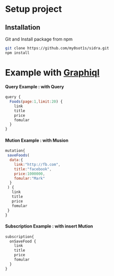 # Setup project

## Installation

Git and Install package from npm

```sh
git clone https://github.com/my0sot1s/sidra.git
npm install
```


# Example with [Graphiql](http:localhost:3001/graphiql)



#### Query Example : with Query

```js
query {
  Foods(page:1,limit:20) {
    link
    title
    price
    fomular
  }
}
```

#### Mution Example : with Musion
```js
mutation{
 saveFoods(
  data:{
    link:"http://fb.com",
    title:"facebook",
    price:1000000,
    fomular:"Mark"
  }
 ) {
   link
   title
   price
   fomular
 }
}
```

#### Subscription Example : with insert Mution

```js
subscription{
  onSaveFood {
    link
    title
    price
    fomular
  }
}
```




